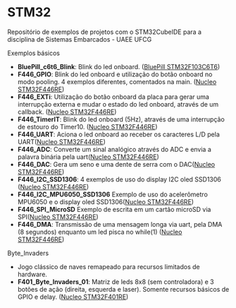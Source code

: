 # STM32
Repositório de exemplos de projetos com o STM32CubeIDE para a disciplina de Sistemas Embarcados - UAEE UFCG

Exemplos básicos
- **BluePill_c6t6_Blink**: Blink do led onboard. (<ins>BluePill STM32F103C6T6</ins>)
- **F446_GPIO**: Blink do led onboard e utilização do botão onboard no modo pooling. 4 exemplos diferentes, comentados na main. (<ins>Nucleo STM32F446RE</ins>)
- **F446_EXTi**: Utilização do botão onboard da placa para gerar uma interrupção externa e mudar o estado do led onboard, através de um callback. (<ins>Nucleo STM32F446RE</ins>)
- **F446_TimerIT**: Blink do led onboard (5Hz), através de uma interrupção de estouro do Timer10. (<ins>Nucleo STM32F446RE</ins>)
- **F446_UART**: Aciona o led onboard ao receber os caracteres L/D pela UART(<ins>Nucleo STM32F446RE</ins>)
- **F446_ADC**: Converte um sinal analógico através do ADC e envia a palavra binária pela uart(<ins>Nucleo STM32F446RE</ins>)
- **F446_DAC**: Gera um seno e uma dente de serra com o DAC(<ins>Nucleo STM32F446RE</ins>)
- **F446_I2C_SSD1306**: 4 exemplos de uso do display I2C oled SSD1306 (<ins>Nucleo STM32F446RE</ins>)
- **F446_I2C_MPU6050_SSD1306** Exemplo de uso do acelerômetro MPU6050 e o display oled SSD1306(<ins>Nucleo STM32F446RE</ins>)
- **F446_SPI_MicroSD** Exemplo de escrita em um cartão microSD via SPI(<ins>Nucleo STM32F446RE</ins>)
- **F446_DMA**: Transmissão de uma mensagem longa via uart, pela DMA (8 segundos) enquanto um led pisca no while(1) (<ins>Nucleo STM32F446RE</ins>)

Byte_Invaders
- Jogo clássico de naves remapeado para recursos limitados de hardware.
- **F401_Byte_Invaders_01**: Matriz de leds 8x8 (sem controladora) e 3 botões de ação (direita, esquerda e laser). Somente recursos básicos de GPIO e delay. (<ins>Nucleo STM32F401RE</ins>)
